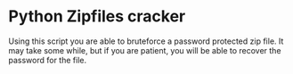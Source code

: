 # Python Zipfiles cracker

Using this script you are able to bruteforce a password protected
zip file. It may take some while, but if you are patient, you will 
be able to recover the password for the file.
